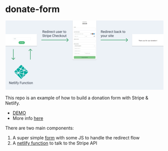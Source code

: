 # donate-form

<img src="/flowchart.png?raw=true" alt="flow chart">

This repo is an example of how to build a donation form with Stripe & Netlify.

* [DEMO](https://donate-form-example.netlify.com/)
* More info [here]()

There are two main components:

1. A super simple
   [form](https://github.com/monty5811/donate-form/blob/master/index.html) with
some JS to handle the redirect flow
2. A [netlify
   function](https://github.com/monty5811/donate-form/blob/master/netlify_functions/get_checkout_session.js) to talk to the Stripe API
